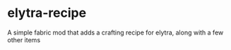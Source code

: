 # elytra-recipe
 A simple fabric mod that adds a crafting recipe for elytra, along with a few other items
